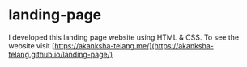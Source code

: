 # landing-page
 I developed this landing page website using HTML &amp; CSS.  To see the website visit [https://akanksha-telang.me/](https://akanksha-telang.github.io/landing-page/)
